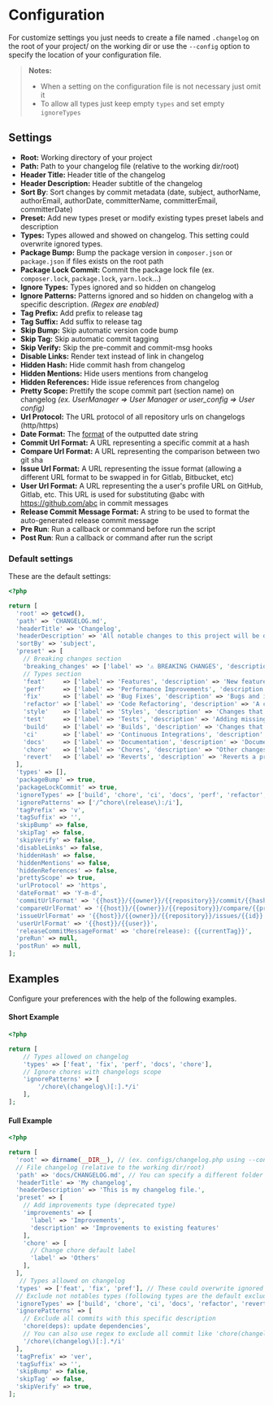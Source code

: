 # Configuration

For customize settings you just needs to create a file named `.changelog` on the root of your project/ on the working
dir or use the `--config` option to specify the location of your configuration file.

> **Notes:**<br>
> - When a setting on the configuration file is not necessary just omit it
> - To allow all types just keep empty `types` and set empty `ignoreTypes`

## Settings

- **Root:** Working directory of your project
- **Path:** Path to your changelog file (relative to the working dir/root)
- **Header Title:** Header title of the changelog
- **Header Description:** Header subtitle of the changelog
- **Sort By**: Sort changes by commit metadata (date, subject, authorName, authorEmail, authorDate, committerName,
  committerEmail, committerDate)
- **Preset:** Add new types preset or modify existing types preset labels and description
- **Types:** Types allowed and showed on changelog. This setting could overwrite ignored types.
- **Package Bump:** Bump the package version in `composer.json` or `package.json` if files exists on the root path
- **Package Lock Commit:** Commit the package lock file (ex. `composer.lock`, `package.lock`, `yarn.lock`...)
- **Ignore Types:** Types ignored and so hidden on changelog
- **Ignore Patterns:** Patterns ignored and so hidden on changelog with a specific description. *(Regex are enabled)*
- **Tag Prefix:** Add prefix to release tag
- **Tag Suffix:** Add suffix to release tag
- **Skip Bump:** Skip automatic version code bump
- **Skip Tag:** Skip automatic commit tagging
- **Skip Verify:** Skip the pre-commit and commit-msg hooks
- **Disable Links:** Render text instead of link in changelog
- **Hidden Hash:** Hide commit hash from changelog
- **Hidden Mentions:** Hide users mentions from changelog
- **Hidden References:** Hide issue references from changelog
- **Pretty Scope:** Prettify the scope commit part (section name) on changelog *(ex. UserManager => User Manager or
  user_config => User config)*
- **Url Protocol:** The URL protocol of all repository urls on changelogs (http/https)
- **Date Format:** The [format](https://www.php.net/manual/en/datetime.format.php) of the outputted date string
- **Commit Url Format:** A URL representing a specific commit at a hash
- **Compare Url Format:** A URL representing the comparison between two git sha
- **Issue Url Format:** A URL representing the issue format (allowing a different URL format to be swapped in for
  Gitlab, Bitbucket, etc)
- **User Url Format:** A URL representing the a user's profile URL on GitHub, Gitlab, etc. This URL is used for
  substituting @abc with https://github.com/abc in commit messages
- **Release Commit Message Format:** A string to be used to format the auto-generated release commit message
- **Pre Run**: Run a callback or command before run the script
- **Post Run**: Run a callback or command after run the script

### Default settings

These are the default settings:

```php
<?php

return [
  'root' => getcwd(),
  'path' => 'CHANGELOG.md',
  'headerTitle' => 'Changelog',
  'headerDescription' => 'All notable changes to this project will be documented in this file.',
  'sortBy' => 'subject',
  'preset' => [
    // Breaking changes section
    'breaking_changes' => ['label' => '⚠ BREAKING CHANGES', 'description' => 'Code changes that potentially causes other components to fail'],
    // Types section
    'feat'     => ['label' => 'Features', 'description' => 'New features'],
    'perf'     => ['label' => 'Performance Improvements', 'description' => 'Code changes that improves performance'],
    'fix'      => ['label' => 'Bug Fixes', 'description' => 'Bugs and issues resolution'],
    'refactor' => ['label' => 'Code Refactoring', 'description' => 'A code change that neither fixes a bug nor adds a feature'],
    'style'    => ['label' => 'Styles', 'description' => 'Changes that do not affect the meaning of the code'],
    'test'     => ['label' => 'Tests', 'description' => 'Adding missing tests or correcting existing tests'],
    'build'    => ['label' => 'Builds', 'description' => 'Changes that affect the build system or external dependencies '],
    'ci'       => ['label' => 'Continuous Integrations', 'description' => 'Changes to CI configuration files and scripts'],
    'docs'     => ['label' => 'Documentation', 'description' => 'Documentation changes'],
    'chore'    => ['label' => 'Chores', 'description' => "Other changes that don't modify the source code or test files"],
    'revert'   => ['label' => 'Reverts', 'description' => 'Reverts a previous commit'],
  ],
  'types' => [],
  'packageBump' => true,
  'packageLockCommit' => true,
  'ignoreTypes' => ['build', 'chore', 'ci', 'docs', 'perf', 'refactor', 'revert', 'style', 'test'],
  'ignorePatterns' => ['/^chore\(release\):/i'],
  'tagPrefix' => 'v',
  'tagSuffix' => '',
  'skipBump' => false,
  'skipTag' => false,
  'skipVerify' => false,
  'disableLinks' => false,
  'hiddenHash' => false,
  'hiddenMentions' => false,
  'hiddenReferences' => false,
  'prettyScope' => true,
  'urlProtocol' => 'https',
  'dateFormat' => 'Y-m-d',
  'commitUrlFormat' => '{{host}}/{{owner}}/{{repository}}/commit/{{hash}}',
  'compareUrlFormat' => '{{host}}/{{owner}}/{{repository}}/compare/{{previousTag}}...{{currentTag}}',
  'issueUrlFormat' => '{{host}}/{{owner}}/{{repository}}/issues/{{id}}',
  'userUrlFormat' => '{{host}}/{{user}}',
  'releaseCommitMessageFormat' => 'chore(release): {{currentTag}}',
  'preRun' => null,
  'postRun' => null,
];
```

## Examples

Configure your preferences with the help of the following examples.

#### Short Example

```php
<?php

return [
    // Types allowed on changelog
    'types' => ['feat', 'fix', 'perf', 'docs', 'chore'],
    // Ignore chores with changelogs scope
    'ignorePatterns' => [
        '/chore\(changelog\)[:].*/i'
    ],
];
```

#### Full Example

```php
<?php

return [
  'root' => dirname(__DIR__), // (ex. configs/changelog.php using --config option)
  // File changelog (relative to the working dir/root)
  'path' => 'docs/CHANGELOG.md', // You can specify a different folder
  'headerTitle' => 'My changelog',
  'headerDescription' => 'This is my changelog file.',
  'preset' => [
    // Add improvements type (deprecated type)
    'improvements' => [
      'label' => 'Improvements',
      'description' => 'Improvements to existing features'
    ],
    'chore' => [
      // Change chore default label
      'label' => 'Others'
    ],
  ],
   // Types allowed on changelog
  'types' => ['feat', 'fix', 'pref'], // These could overwrite ignored types
  // Exclude not notables types (following types are the default excluded types)
  'ignoreTypes' => ['build', 'chore', 'ci', 'docs', 'refactor', 'revert', 'style', 'test'],
  'ignorePatterns' => [
    // Exclude all commits with this specific description
    'chore(deps): update dependencies',
    // You can also use regex to exclude all commit like 'chore(changelog): updated'
    '/chore\(changelog\)[:].*/i'
  ],
  'tagPrefix' => 'ver',
  'tagSuffix' => '',
  'skipBump' => false,
  'skipTag' => false,
  'skipVerify' => true,
];
```
